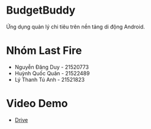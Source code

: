 # BudgetBuddy
Ứng dụng quản lý chi tiêu trên nền tảng di động Android.
# Nhóm Last Fire
- Nguyễn Đăng Duy - 21520773
- Huỳnh Quốc Quân - 21522489
- Lý Thanh Tú Anh - 21521823
# Video Demo
- <a href="https://drive.google.com/file/d/1rRP1J3JvXqdQ35sHBZ9j8rAmP8w1ACOI/view?usp=drive_link">Drive</a>
